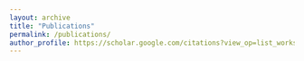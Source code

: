 ```yaml
---
layout: archive
title: "Publications"
permalink: /publications/
author_profile: https://scholar.google.com/citations?view_op=list_works&hl=en&hl=en&user=ke40h00AAAAJ&sortby=pubdate
---
```

